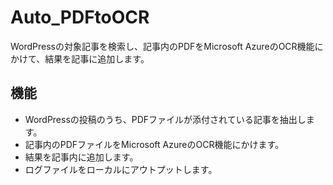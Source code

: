 # Auto_PDFtoOCR
WordPressの対象記事を検索し、記事内のPDFをMicrosoft AzureのOCR機能にかけて、結果を記事に追加します。

## 機能
* WordPressの投稿のうち、PDFファイルが添付されている記事を抽出します。
* 記事内のPDFファイルをMicrosoft AzureのOCR機能にかけます。
* 結果を記事内に追加します。
* ログファイルをローカルにアウトプットします。
